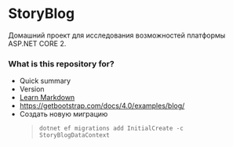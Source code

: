 # StoryBlog #

Домашний проект для исследования возможностей платформы ASP.NET CORE 2.

### What is this repository for? ###

* Quick summary
* Version
* [Learn Markdown](https://bitbucket.org/tutorials/markdowndemo)
* https://getbootstrap.com/docs/4.0/examples/blog/
* Создать новую миграцию
  > `dotnet ef migrations add InitialCreate -c StoryBlogDataContext`